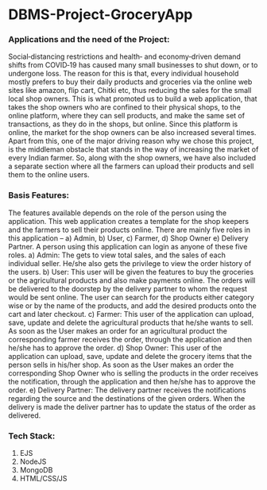 # DBMS-Project-GroceryApp


### Applications and the need of the Project:

Social‐distancing restrictions and health‐ and economy‐driven demand shifts from COVID‐19 has caused many small businesses to shut down, or to undergone loss. The reason for this is that, every individual household mostly prefers to buy their daily products and groceries via the online web sites like amazon, flip cart, Chitki etc, thus reducing the sales for the small local shop owners. This is what promoted us to build a web application, that takes the shop owners who are confined to their physical shops, to the online platform, where they can sell products, and make the same set of transactions, as they do in the shops, but online. Since this platform is online, the market for the shop owners can be also increased several times. Apart from this, one of the major driving reason why we chose this project, is the middleman obstacle that stands in the way of increasing the market of every Indian farmer. So, along with the shop owners, we have also included a separate section where all the farmers can upload their products and sell them to the online users.


### Basis Features:

The features available depends on the role of the person using the application. This web application creates a template for the shop keepers and the farmers to sell their products online. There are mainly five roles in this application – a) Admin, b) User, c) Farmer, d) Shop Owner e) Delivery Partner. A person using this application can login as anyone of these five roles.
a) Admin: The gets to view total sales, and the sales of each individual seller. He/she also gets the privilege to view the order history of the users.
b) User: This user will be given the features to buy the groceries or the agricultural products and also make payments online. The orders will be delivered to the doorstep by the delivery partner to whom the request would be sent online. The user can search for the products either category wise or by the name of the products, and add the desired products onto the cart and later checkout.
c) Farmer: This user of the application can upload, save, update and delete the agricultural products that he/she wants to sell. As soon as the User makes an order for an agricultural product the corresponding farmer receives the order, through the application and then he/she has to approve the order.
d) Shop Owner: This user of the application can upload, save, update and delete the grocery items that the person sells in his/her shop. As soon as the User makes an order the corresponding Shop Owner who is selling the products in the order receives the notification, through the application and then he/she has to approve the order.
e) Delivery Partner: The delivery partner receives the notifications regarding the source and the destinations of the given orders. When the delivery is made the deliver partner has to update the status of the order as delivered.



### Tech Stack:
1. EJS
2. NodeJS
3. MongoDB
4. HTML/CSS/JS
